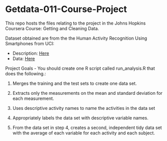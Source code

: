 # Getdata-011-Course-Project

This repo hosts the files relating to the project in the Johns Hopkins Coursera Course: Getting and Cleaning Data.

Dataset obtained are from the the Human Activity Recognition Using Smartphones from UCI:
* Description: [Here](http://archive.ics.uci.edu/ml/datasets/Human+Activity+Recognition+Using+Smartphones)
* Data: [Here](https://d396qusza40orc.cloudfront.net/getdata%2Fprojectfiles%2FUCI%20HAR%20Dataset.zip)

Project Goals - You should create one R script called run_analysis.R that does the following.:

1. Merges the training and the test sets to create one data set.

2. Extracts only the measurements on the mean and standard deviation for each measurement. 

3. Uses descriptive activity names to name the activities in the data set

4. Appropriately labels the data set with descriptive variable names. 

5. From the data set in step 4, creates a second, independent tidy data set with the average of each variable for each activity and each subject.
